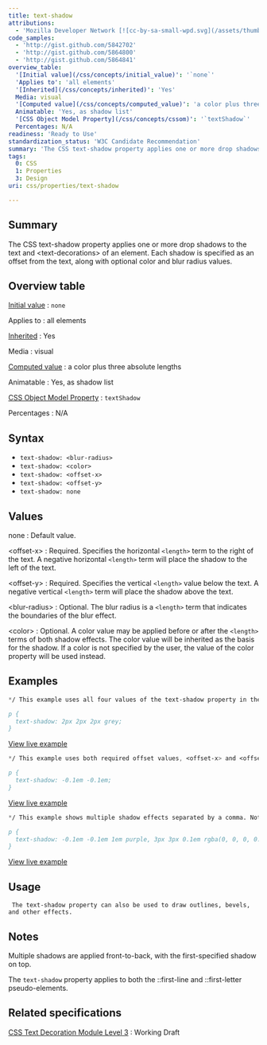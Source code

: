 ```yaml
---
title: text-shadow
attributions:
  - 'Mozilla Developer Network [![cc-by-sa-small-wpd.svg](/assets/thumb/8/8c/cc-by-sa-small-wpd.svg/120px-cc-by-sa-small-wpd.svg.png)](http://creativecommons.org/licenses/by-sa/3.0/us/): [Article](https://developer.mozilla.org/en-US/docs/Web/CSS/text-shadow)'
code_samples:
  - 'http://gist.github.com/5842702'
  - 'http://gist.github.com/5864800'
  - 'http://gist.github.com/5864841'
overview_table:
  '[Initial value](/css/concepts/initial_value)': '`none`'
  'Applies to': 'all elements'
  '[Inherited](/css/concepts/inherited)': 'Yes'
  Media: visual
  '[Computed value](/css/concepts/computed_value)': 'a color plus three absolute lengths'
  Animatable: 'Yes, as shadow list'
  '[CSS Object Model Property](/css/concepts/cssom)': '`textShadow`'
  Percentages: N/A
readiness: 'Ready to Use'
standardization_status: 'W3C Candidate Recommendation'
summary: 'The CSS text-shadow property applies one or more drop shadows to the text and &lt;text-decorations&gt; of an element. Each shadow is specified as an offset from the text, along with optional color and blur radius values.'
tags:
  0: CSS
  1: Properties
  3: Design
uri: css/properties/text-shadow

---
```

## <span>Summary</span>

The CSS text-shadow property applies one or more drop shadows to the text and &lt;text-decorations&gt; of an element. Each shadow is specified as an offset from the text, along with optional color and blur radius values.

## <span>Overview table</span>

[Initial value](/css/concepts/initial_value)
:   `none`

Applies to
:   all elements

[Inherited](/css/concepts/inherited)
:   Yes

Media
:   visual

[Computed value](/css/concepts/computed_value)
:   a color plus three absolute lengths

Animatable
:   Yes, as shadow list

[CSS Object Model Property](/css/concepts/cssom)
:   `textShadow`

Percentages
:   N/A

## <span>Syntax</span>

-   `text-shadow: <blur-radius>`
-   `text-shadow: <color>`
-   `text-shadow: <offset-x>`
-   `text-shadow: <offset-y>`
-   `text-shadow: none`

## <span>Values</span>

none
:   Default value.

\<offset-x\>
:   Required. Specifies the horizontal `<length>` term to the right of the text. A negative horizontal `<length>` term will place the shadow to the left of the text.

\<offset-y\>
:   Required. Specifies the vertical `<length>` value below the text. A negative vertical `<length>` term will place the shadow above the text.

\<blur-radius\>
:   Optional. The blur radius is a `<length>` term that indicates the boundaries of the blur effect.

\<color\>
:   Optional. A color value may be applied before or after the `<length>` terms of both shadow effects. The color value will be inherited as the basis for the shadow. If a color is not specified by the user, the value of the color property will be used instead.

## <span>Examples</span>

``` css
*/ This example uses all four values of the text-shadow property in the following order: <offset-x>, <offset-y>, <blur-radius>, and <color>. /*

p {
  text-shadow: 2px 2px 2px grey;
}
```

[View live example](http://code.webplatform.org/gist/5842702)

``` css
*/ This example uses both required offset values, <offset-x> and <offset-y>. The optional <blur-radius> and <color> values have been omitted. /*

p {
  text-shadow: -0.1em -0.1em;
}
```

[View live example](http://code.webplatform.org/gist/5864800)

``` css
*/ This example shows multiple shadow effects separated by a comma. Note the use of various units and color models applied to the values. /*

p {
  text-shadow: -0.1em -0.1em 1em purple, 3px 3px 0.1em rgba(0, 0, 0, 0.5);
}
```

[View live example](http://code.webplatform.org/gist/5864841)

## <span>Usage</span>

     The text-shadow property can also be used to draw outlines, bevels, and other effects.

## <span>Notes</span>

Multiple shadows are applied front-to-back, with the first-specified shadow on top.

The `text-shadow` property applies to both the ::first-line and ::first-letter pseudo-elements.

## <span>Related specifications</span>

[CSS Text Decoration Module Level 3](http://www.w3.org/TR/css-text-decor-3/#text-shadow-property)
:   Working Draft
